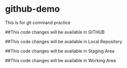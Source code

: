 # github-demo
This is for git command practice 

##This code changes will be available in GITHUB

##This code changes will be available in Local Repository

##This code changes will be available in Staging Area

##This code changes will be available in Working Area
